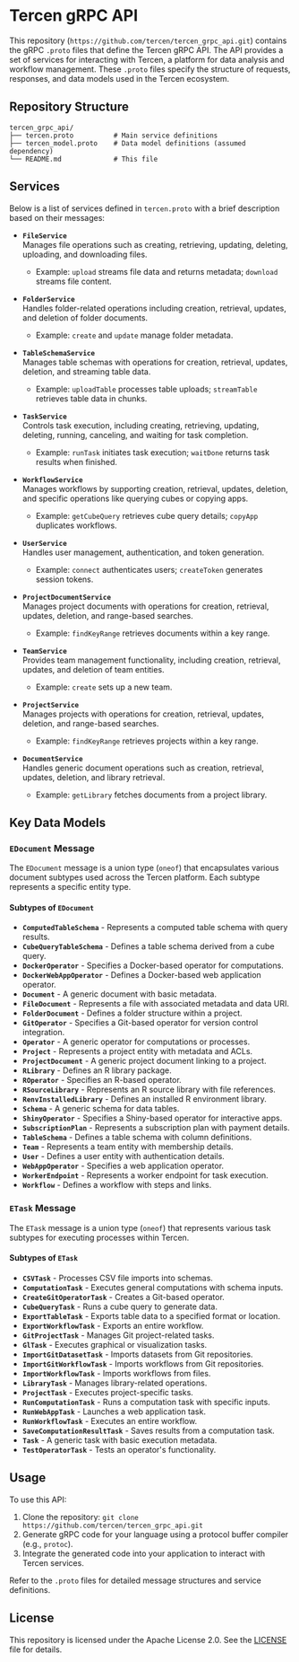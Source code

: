 # Tercen gRPC API

This repository (`https://github.com/tercen/tercen_grpc_api.git`) contains the gRPC `.proto` files that define the Tercen gRPC API.
The API provides a set of services for interacting with Tercen, a platform for data analysis and workflow management. 
These `.proto` files specify the structure of requests, responses, and data models used in the Tercen ecosystem.

## Repository Structure

```
tercen_grpc_api/
├── tercen.proto          # Main service definitions
├── tercen_model.proto    # Data model definitions (assumed dependency)
└── README.md             # This file
```

## Services

Below is a list of services defined in `tercen.proto` with a brief description based on their messages:

- **`FileService`**  
  Manages file operations such as creating, retrieving, updating, deleting, uploading, and downloading files.
    - Example: `upload` streams file data and returns metadata; `download` streams file content.

- **`FolderService`**  
  Handles folder-related operations including creation, retrieval, updates, and deletion of folder documents.
    - Example: `create` and `update` manage folder metadata.

- **`TableSchemaService`**  
  Manages table schemas with operations for creation, retrieval, updates, deletion, and streaming table data.
    - Example: `uploadTable` processes table uploads; `streamTable` retrieves table data in chunks.

- **`TaskService`**  
  Controls task execution, including creating, retrieving, updating, deleting, running, canceling, and waiting for task completion.
    - Example: `runTask` initiates task execution; `waitDone` returns task results when finished.

- **`WorkflowService`**  
  Manages workflows by supporting creation, retrieval, updates, deletion, and specific operations like querying cubes or copying apps.
    - Example: `getCubeQuery` retrieves cube query details; `copyApp` duplicates workflows.

- **`UserService`**  
  Handles user management, authentication, and token generation.
    - Example: `connect` authenticates users; `createToken` generates session tokens.

- **`ProjectDocumentService`**  
  Manages project documents with operations for creation, retrieval, updates, deletion, and range-based searches.
    - Example: `findKeyRange` retrieves documents within a key range.

- **`TeamService`**  
  Provides team management functionality, including creation, retrieval, updates, and deletion of team entities.
    - Example: `create` sets up a new team.

- **`ProjectService`**  
  Manages projects with operations for creation, retrieval, updates, deletion, and range-based searches.
    - Example: `findKeyRange` retrieves projects within a key range.

- **`DocumentService`**  
  Handles generic document operations such as creation, retrieval, updates, deletion, and library retrieval.
    - Example: `getLibrary` fetches documents from a project library.

## Key Data Models

### `EDocument` Message

The `EDocument` message is a union type (`oneof`) that encapsulates various document subtypes used across the Tercen platform. Each subtype represents a specific entity type.

#### Subtypes of `EDocument`
- **`ComputedTableSchema`** - Represents a computed table schema with query results.
- **`CubeQueryTableSchema`** - Defines a table schema derived from a cube query.
- **`DockerOperator`** - Specifies a Docker-based operator for computations.
- **`DockerWebAppOperator`** - Defines a Docker-based web application operator.
- **`Document`** - A generic document with basic metadata.
- **`FileDocument`** - Represents a file with associated metadata and data URI.
- **`FolderDocument`** - Defines a folder structure within a project.
- **`GitOperator`** - Specifies a Git-based operator for version control integration.
- **`Operator`** - A generic operator for computations or processes.
- **`Project`** - Represents a project entity with metadata and ACLs.
- **`ProjectDocument`** - A generic project document linking to a project.
- **`RLibrary`** - Defines an R library package.
- **`ROperator`** - Specifies an R-based operator.
- **`RSourceLibrary`** - Represents an R source library with file references.
- **`RenvInstalledLibrary`** - Defines an installed R environment library.
- **`Schema`** - A generic schema for data tables.
- **`ShinyOperator`** - Specifies a Shiny-based operator for interactive apps.
- **`SubscriptionPlan`** - Represents a subscription plan with payment details.
- **`TableSchema`** - Defines a table schema with column definitions.
- **`Team`** - Represents a team entity with membership details.
- **`User`** - Defines a user entity with authentication details.
- **`WebAppOperator`** - Specifies a web application operator.
- **`WorkerEndpoint`** - Represents a worker endpoint for task execution.
- **`Workflow`** - Defines a workflow with steps and links.

### `ETask` Message

The `ETask` message is a union type (`oneof`) that represents various task subtypes for executing processes within Tercen.

#### Subtypes of `ETask`
- **`CSVTask`** - Processes CSV file imports into schemas.
- **`ComputationTask`** - Executes general computations with schema inputs.
- **`CreateGitOperatorTask`** - Creates a Git-based operator.
- **`CubeQueryTask`** - Runs a cube query to generate data.
- **`ExportTableTask`** - Exports table data to a specified format or location.
- **`ExportWorkflowTask`** - Exports an entire workflow.
- **`GitProjectTask`** - Manages Git project-related tasks.
- **`GlTask`** - Executes graphical or visualization tasks.
- **`ImportGitDatasetTask`** - Imports datasets from Git repositories.
- **`ImportGitWorkflowTask`** - Imports workflows from Git repositories.
- **`ImportWorkflowTask`** - Imports workflows from files.
- **`LibraryTask`** - Manages library-related operations.
- **`ProjectTask`** - Executes project-specific tasks.
- **`RunComputationTask`** - Runs a computation task with specific inputs.
- **`RunWebAppTask`** - Launches a web application task.
- **`RunWorkflowTask`** - Executes an entire workflow.
- **`SaveComputationResultTask`** - Saves results from a computation task.
- **`Task`** - A generic task with basic execution metadata.
- **`TestOperatorTask`** - Tests an operator's functionality.

## Usage

To use this API:
1. Clone the repository: `git clone https://github.com/tercen/tercen_grpc_api.git`
2. Generate gRPC code for your language using a protocol buffer compiler (e.g., `protoc`).
3. Integrate the generated code into your application to interact with Tercen services.

Refer to the `.proto` files for detailed message structures and service definitions.

## License

This repository is licensed under the Apache License 2.0. See the [LICENSE](LICENSE) file for details.